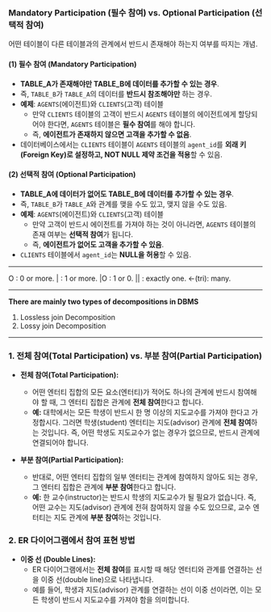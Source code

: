 
### **Mandatory Participation (필수 참여) vs. Optional Participation (선택적 참여)**

어떤 테이블이 다른 테이블과의 관계에서 반드시 존재해야 하는지 여부를 따지는 개념.

#### **(1) 필수 참여 (Mandatory Participation)**

- **TABLE_A가 존재해야만 TABLE_B에 데이터를 추가할 수 있는 경우**.
- 즉, `TABLE_B`가 `TABLE_A`의 데이터를 **반드시 참조해야만** 하는 경우.
- **예제**: `AGENTS`(에이전트)와 `CLIENTS`(고객) 테이블
    - 만약 `CLIENTS` 테이블의 고객이 반드시 `AGENTS` 테이블의 에이전트에게 할당되어야 한다면, `AGENTS` 테이블은 **필수 참여**를 해야 합니다.
    - 즉, **에이전트가 존재하지 않으면 고객을 추가할 수 없음**.
- 데이터베이스에서는 `CLIENTS` 테이블이 `AGENTS` 테이블의 `agent_id`를 **외래 키(Foreign Key)로 설정하고, NOT NULL 제약 조건을 적용**할 수 있음.

#### **(2) 선택적 참여 (Optional Participation)**

- **TABLE_A에 데이터가 없어도 TABLE_B에 데이터를 추가할 수 있는 경우**.
- 즉, `TABLE_B`가 `TABLE_A`와 관계를 맺을 수도 있고, 맺지 않을 수도 있음.
- **예제**: `AGENTS`(에이전트)와 `CLIENTS`(고객) 테이블
    - 만약 고객이 반드시 에이전트를 가져야 하는 것이 아니라면, `AGENTS` 테이블의 존재 여부는 **선택적 참여**가 됩니다.
    - 즉, **에이전트가 없어도 고객을 추가할 수 있음**.
- `CLIENTS` 테이블에서 `agent_id`는 **NULL을 허용**할 수 있음.

---

O : 0 or more.
| : 1 or more.
|O : 1 or 0.
|| : exactly one.
<-(tri): many.

---
****There are mainly two types of decompositions in DBMS**** 

1. Lossless join Decomposition
2. Lossy join Decomposition


--- 
### 1. 전체 참여(Total Participation) vs. 부분 참여(Partial Participation)

- **전체 참여(Total Participation):**
    
    - 어떤 엔터티 집합의 모든 요소(엔터티)가 적어도 하나의 관계에 반드시 참여해야 할 때, 그 엔터티 집합은 관계에 **전체 참여**한다고 합니다.
    - **예:** 대학에서는 모든 학생이 반드시 한 명 이상의 지도교수를 가져야 한다고 가정합시다. 그러면 학생(student) 엔터티는 지도(advisor) 관계에 **전체 참여**하는 것입니다. 즉, 어떤 학생도 지도교수가 없는 경우가 없으므로, 반드시 관계에 연결되어야 합니다.
- **부분 참여(Partial Participation):**
    
    - 반대로, 어떤 엔터티 집합의 일부 엔터티는 관계에 참여하지 않아도 되는 경우, 그 엔터티 집합은 관계에 **부분 참여**한다고 합니다.
    - **예:** 한 교수(instructor)는 반드시 학생의 지도교수가 될 필요가 없습니다. 즉, 어떤 교수는 지도(advisor) 관계에 전혀 참여하지 않을 수도 있으므로, 교수 엔터티는 지도 관계에 **부분 참여**하는 것입니다.

### 2. ER 다이어그램에서 참여 표현 방법

- **이중 선 (Double Lines):**
    - ER 다이어그램에서는 **전체 참여**를 표시할 때 해당 엔터티와 관계를 연결하는 선을 이중 선(double line)으로 나타냅니다.
    - 예를 들어, 학생과 지도(advisor) 관계를 연결하는 선이 이중 선이라면, 이는 모든 학생이 반드시 지도교수를 가져야 함을 의미합니다.


